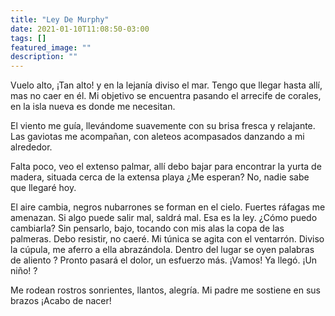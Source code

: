 ```yaml
---
title: "Ley De Murphy"
date: 2021-01-10T11:08:50-03:00
tags: []
featured_image: ""
description: ""
---
```

Vuelo alto, ¡Tan alto! y en la lejanía diviso el mar. Tengo que llegar hasta allí, mas no caer en él. Mi objetivo se encuentra pasando el arrecife de corales, en la isla nueva es donde me necesitan.

El viento me guía, llevándome suavemente con su brisa fresca y relajante. Las gaviotas me acompañan, con aleteos acompasados danzando a mi alrededor.

Falta poco, veo el extenso palmar, allí debo bajar para encontrar la yurta de madera, situada cerca de la extensa playa ¿Me esperan? No, nadie sabe que llegaré hoy.

El aire cambia, negros nubarrones se forman en el cielo. Fuertes ráfagas me amenazan. Si algo puede salir mal, saldrá mal. Esa es la ley. ¿Cómo puedo cambiarla? Sin pensarlo, bajo, tocando con mis alas la copa de las palmeras. Debo resistir, no caeré. Mi túnica se agita con el ventarrón. Diviso la cúpula, me aferro a ella abrazándola. Dentro del lugar se oyen palabras de aliento ? Pronto pasará el dolor, un esfuerzo más. ¡Vamos! Ya llegó. ¡Un niño! ?

Me rodean rostros sonrientes, llantos, alegría. Mi padre me sostiene en sus brazos ¡Acabo de nacer!